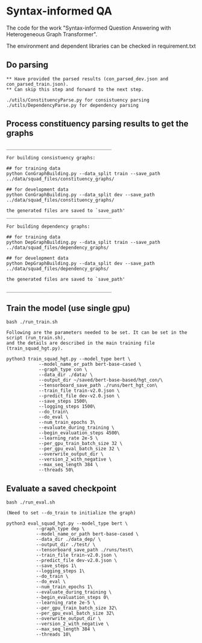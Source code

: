 # Syntax-informed QA

The code for the work "Syntax-informed Question Answering with Heterogeneous Graph Transformer".

The environment and dependent libraries can be checked in requirement.txt

## Do parsing

    ** Have provided the parsed results (con_parsed_dev.json and con_parsed_train.json).
    ** Can skip this step and forward to the next step.

    ./utils/ConstituencyParse.py for consistuency parsing
    ./utils/DependencyParse.py for dependency parsing


## Process constituency parsing results to get the graphs

    _______________________________________

    For building consistuency graphs:

    ## for training data
    python ConGraphBuilding.py --data_split train --save_path ../data/squad_files/constituency_graphs/

    ## for development data
    python ConGraphBuilding.py --data_split dev --save_path ../data/squad_files/constituency_graphs/

    the generated files are saved to `save_path'
    _______________________________________

    For building dependency graphs:

    ## for training data
    python DepGraphBuilding.py --data_split train --save_path ../data/squad_files/dependency_graphs/

    ## for development data
    python DepGraphBuilding.py --data_split dev --save_path ../data/squad_files/dependency_graphs/

    the generated files are saved to `save_path'

    _______________________________________


## Train the model (use single gpu)

    bash ./run_train.sh

    Following are the parameters needed to be set. It can be set in the script (run_train.sh),
    and the details are described in the main training file (train_squad_hgt.py).

    python3 train_squad_hgt.py --model_type bert \
                --model_name_or_path bert-base-cased \
                --graph_type con \
                --data_dir ./data/ \
                --output_dir ~/saved/bert-base-based/hgt_con/\
                --tensorboard_save_path ./runs/bert_hgt_con\
                --train_file train-v2.0.json \
                --predict_file dev-v2.0.json \
                --save_steps 1500\
                --logging_steps 1500\
                --do_train\
                --do_eval \
                --num_train_epochs 3\
                --evaluate_during_training \
                --begin_evaluation_steps 4500\
                --learning_rate 2e-5 \
                --per_gpu_train_batch_size 32 \
                --per_gpu_eval_batch_size 32 \
                --overwrite_output_dir \
                --version_2_with_negative \
                --max_seq_length 384 \
                --threads 50\
    
## Evaluate a saved checkpoint

    bash ./run_eval.sh
    
    (Need to set --do_train to initialize the graph)
    
    python3 eval_squad_hgt.py --model_type bert \
               --graph_type dep \
               --model_name_or_path bert-base-cased \
               --data_dir ./data_dep/ \
               --output_dir ./test/ \
               --tensorboard_save_path ./runs/test\
               --train_file train-v2.0.json \
               --predict_file dev-v2.0.json \
               --save_steps 1\
               --logging_steps 1\
               --do_train \
               --do_eval \
               --num_train_epochs 1\
               --evaluate_during_training \
               --begin_evaluation_steps 0\
               --learning_rate 2e-5 \
               --per_gpu_train_batch_size 32\
               --per_gpu_eval_batch_size 32\
               --overwrite_output_dir \
               --version_2_with_negative \
               --max_seq_length 384 \
               --threads 10\
